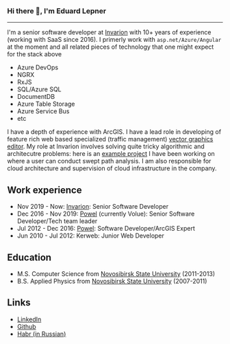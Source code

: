 ### Hi there 👋, I'm Eduard Lepner
--------

I'm a senior software developer at [Invarion](https://invarion.com/) with 10+ years of experience (working with SaaS since 2016). I primerly work with ``asp.net/Azure/Angular`` at the moment and all related pieces of technology that one might expect for the stack above
- Azure DevOps
- NGRX
- RxJS
- SQL/Azure SQL
- DocumentDB
- Azure Table Storage
- Azure Service Bus
- etc
  
I have a depth of experience with ArcGIS. I have a lead role in developing of feature rich web based specialized (traffic management) [vector graphics editor](https://invarion.com/products/rapidplan-online/). My role at Invarion involves solving quite tricky algorithmic and architecutre problems: here is an [example project](https://invarion.com/eu/products/rapidpath-online/) I have been working on where a user can conduct swept path analysis. I am also responsible for cloud architecture and supervision of cloud infrastructure in the company.

## Work experience
- Nov 2019 - Now: [Invarion](https://invarion.com/): Senior Software Developer
- Dec 2016 - Nov 2019: [Powel](https://www.volue.com/) (currently Volue): Senior Software Developer/Tech team leader
- Jul 2012 - Dec 2016: [Powel](https://www.volue.com/): Software Developer/ArcGIS Expert
- Jun 2010 - Jul 2012: Kerweb: Junior Web Developer

## Education
- M.S. Computer Science from [Novosibirsk State University](https://english.nsu.ru/) (2011-2013)
- B.S. Applied Physics from [Novosibirsk State University](https://english.nsu.ru/) (2007-2011)

## Links
- [LinkedIn](https://www.linkedin.com/in/elepner/)
- [Github](https://github.com/elepner)
- [Habr (in Russian)](https://habr.com/users/elepner)

